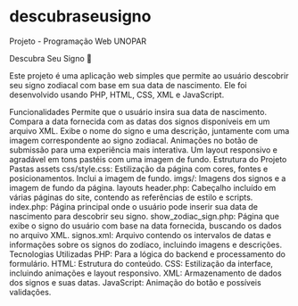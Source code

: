 # descubraseusigno
Projeto - Programação Web UNOPAR

Descubra Seu Signo 🌟

Este projeto é uma aplicação web simples que permite ao usuário descobrir seu signo zodiacal 
com base em sua data de nascimento. Ele foi desenvolvido usando PHP, HTML, CSS, XML e JavaScript.

Funcionalidades
Permite que o usuário insira sua data de nascimento.
Compara a data fornecida com as datas dos signos disponíveis em um arquivo XML.
Exibe o nome do signo e uma descrição, juntamente com uma imagem correspondente ao signo zodiacal.
Animações no botão de submissão para uma experiência mais interativa.
Um layout responsivo e agradável em tons pastéis com uma imagem de fundo.
Estrutura do Projeto
Pastas
assets
css/style.css: Estilização da página com cores, fontes e posicionamentos. Inclui a imagem de fundo.
imgs/: Imagens dos signos e a imagem de fundo da página.
layouts
header.php: Cabeçalho incluído em várias páginas do site, contendo as referências de estilo e scripts.
index.php: Página principal onde o usuário pode inserir sua data de nascimento para descobrir seu signo.
show_zodiac_sign.php: Página que exibe o signo do usuário com base na data fornecida, buscando os dados no arquivo XML.
signos.xml: Arquivo contendo os intervalos de datas e informações sobre os signos do zodíaco, incluindo imagens e descrições.
Tecnologias Utilizadas
PHP: Para a lógica do backend e processamento do formulário.
HTML: Estrutura do conteúdo.
CSS: Estilização da interface, incluindo animações e layout responsivo.
XML: Armazenamento de dados dos signos e suas datas.
JavaScript: Animação do botão e possíveis validações.
